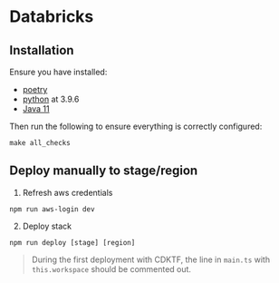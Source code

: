# Databricks

## Installation

Ensure you have installed:

- [poetry](https://python-poetry.org/docs/)
- [python](https://www.python.org/downloads/) at 3.9.6
- [Java 11](https://www.java.com/en/download/help/download_options.html)

Then run the following to ensure everything is correctly configured:

```
make all_checks
```

## Deploy manually to stage/region

1. Refresh aws credentials

```
npm run aws-login dev
```

2. Deploy stack

```
npm run deploy [stage] [region]
```

> During the first deployment with CDKTF, the line in `main.ts` with `this.workspace` should be commented out.
